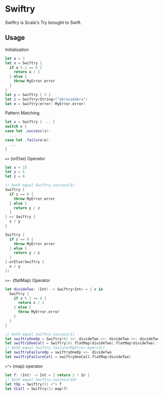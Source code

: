 # Swiftry
Swiftry is Scala's Try brought to Swift. 

## Usage
Initialization
```swift
let a = 3
let x = Swiftry {
  if a % 2 == 0 {
    return a / 2
  } else {
    throw MyError.error
  }
}
let y = Swiftry { 5 }
let z = Swiftry<String>("abracadabra")
let e = Swiftry(error: MyError.error)
```

Pattern Matching
```swift
let x = Swiftry { ... }
switch x {
case let .success(s):
  ...
case let .failure(e):
  ...
}
```

`=>` (orElse) Operator
```swift
let x = 15
let y = 5
let z = 0

// both equal Swiftry.success(3)
Swiftry {
  if z == 0 {
    throw MyError.error
  } else {
    return y / z
  }
} => Swiftry {
  x / y
}

Swiftry {
  if z == 0 {
    throw MyError.error
  } else {
    return y / z
  }
}.orElse(Swiftry {
  x / y
})
```

`>>-` (flatMap) Operator
```swift
let divideTwo: (Int) -> Swiftry<Int> = { x in
  Swiftry {
    if x % 2 == 0 {
      return x / 2
    } else {
      throw MyError.error
    }
  }
}

// both equal Swiftry.success(1)
let swiftryOneOp = Swiftry(8) >>- divideTwo >>- divideTwo >>- divideTwo
let swiftryOneCall = Swiftry(8).flatMap(divideTwo).flatMap(divideTwo).flatMap(divideTwo)
// both equal Swiftry.failure(MyError.myerror)
let swiftryFailureOp = swiftryOneOp >>- divideTwo
let swiftryFailureCall = swiftryOneCall.flatMap(divideTwo)
```

`<^>` (map) operator
```swift
let f: (Int) -> Int = { return 2 * $0 }
// both equal Swiftry.success(10)
let tOp = Swiftry(5) <^> f
let tCall = Swiftry(5).map(f)
```